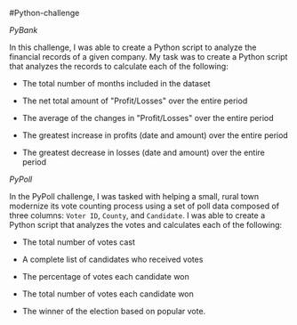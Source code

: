 #Python-challenge

*PyBank*

In this challenge, I was able to create a Python script to analyze the financial records of a given company. 
My task was to create a Python script that analyzes the records to calculate each of the following:

  * The total number of months included in the dataset

  * The net total amount of "Profit/Losses" over the entire period

  * The average of the changes in "Profit/Losses" over the entire period

  * The greatest increase in profits (date and amount) over the entire period

  * The greatest decrease in losses (date and amount) over the entire period


*PyPoll*

In the PyPoll challenge, I was tasked with helping a small, rural town modernize its vote counting process using a set of poll data composed of three columns: `Voter ID`, `County`, and `Candidate`.
I was able to create a Python script that analyzes the votes and calculates each of the following:

  * The total number of votes cast

  * A complete list of candidates who received votes

  * The percentage of votes each candidate won

  * The total number of votes each candidate won

  * The winner of the election based on popular vote.
 
